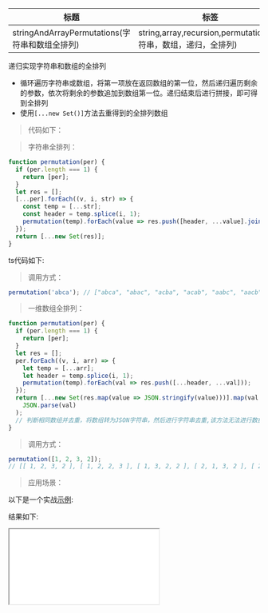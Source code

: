 | 标题                                           | 标签                                                            |
| ---------------------------------------------- | --------------------------------------------------------------- |
| stringAndArrayPermutations(字符串和数组全排列) | string,array,recursion,permutations(字符串，数组，递归，全排列) |

递归实现字符串和数组的全排列

- 循环遍历字符串或数组，将第一项放在返回数组的第一位，然后递归遍历剩余的参数，依次将剩余的参数追加到数组第一位。递归结束后进行拼接，即可得到全排列
- 使用`[...new Set()]`方法去重得到的全排列数组

> 代码如下：

> 字符串全排列：

```js
function permutation(per) {
  if (per.length === 1) {
    return [per];
  }
  let res = [];
  [...per].forEach((v, i, str) => {
    const temp = [...str];
    const header = temp.splice(i, 1);
    permutation(temp).forEach(value => res.push([header, ...value].join('')));
  });
  return [...new Set(res)];
}
```

ts代码如下:

<div class="code-editor" data-url="codes/javascript/ts/string-and-array-permutations.ts" data-language="typescript"></div>

> 调用方式：

```js
permutation('abca'); // ["abca", "abac", "acba", "acab", "aabc", "aacb", "baca", "baac", "bcaa", "caba", "caab", "cbaa"]
```

> 一维数组全排列：

```js
function permutation(per) {
  if (per.length === 1) {
    return [per];
  }
  let res = [];
  per.forEach((v, i, arr) => {
    let temp = [...arr];
    let header = temp.splice(i, 1);
    permutation(temp).forEach(val => res.push([...header, ...val]));
  });
  return [...new Set(res.map(value => JSON.stringify(value)))].map(val =>
    JSON.parse(val)
  );
  // 判断相同数组并去重，将数组转为JSON字符串，然后进行字符串去重,该方法无法进行数据类型判断，会将 1和'1'判断为相等，所以有相关数据的话不可以使用
}
```

> 调用方式：

```js
permutation([1, 2, 3, 2]);
// [[ 1, 2, 3, 2 ], [ 1, 2, 2, 3 ], [ 1, 3, 2, 2 ], [ 2, 1, 3, 2 ], [ 2, 1, 2, 3 ], [ 2, 3, 1, 2 ], [ 2, 3, 2, 1 ], [ 2, 2, 1, 3 ], [ 2, 2, 3, 1 ], [ 3, 1, 2, 2 ], [ 3, 2, 1, 2 ], [ 3, 2, 2, 1 ]]
```

> 应用场景：

以下是一个实战<a href="codes/javascript/html/string-and-array-permutations.html" target="_blank" rel="noopener noreferrer">示例</a>:

<div class="code-editor" data-url="codes/javascript/html/string-and-array-permutations.html" data-language="html"></div>

结果如下:

<iframe src="codes/javascript/html/string-and-array-permutations.html"></iframe>
